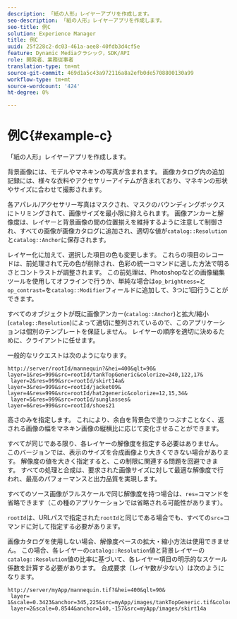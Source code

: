 ```yaml
---
description: 「紙の人形」レイヤーアプリを作成します。
seo-description: 「紙の人形」レイヤーアプリを作成します。
seo-title: 例C
solution: Experience Manager
title: 例C
uuid: 25f228c2-dc03-461a-aee8-40fdb3d4cf5e
feature: Dynamic Mediaクラシック，SDK/API
role: 開発者、業務従事者
translation-type: tm+mt
source-git-commit: 469d1a5c43a972116a8a2efb0de5708800130a99
workflow-type: tm+mt
source-wordcount: '424'
ht-degree: 0%

---
```



# 例C{#example-c}

「紙の人形」レイヤーアプリを作成します。

背景画像には、モデルやマネキンの写真が含まれます。 画像カタログ内の追加記録には、様々な衣料やアクセサリーアイテムが含まれており、マネキンの形状やサイズに合わせて撮影されます。

各アパレル/アクセサリー写真はマスクされ、マスクのバウンディングボックスにトリミングされて、画像サイズを最小限に抑えられます。 画像アンカーと解像度は、レイヤーと背景画像の間の位置揃えを維持するように注意して制御され、すべての画像が画像カタログに追加され、適切な値が`catalog::Resolution`と`catalog::Anchor`に保存されます。

レイヤー化に加えて、選択した項目の色も変更します。 これらの項目のレコードは、前処理されて元の色が削除され、色彩の統一コマンドに適した方法で明るさとコントラストが調整されます。 この前処理は、Photoshopなどの画像編集ツールを使用してオフラインで行うか、単純な場合は`op_brightness=`と`op_contrast=`を`catalog::Modifier`フィールドに追加して、3つに1回行うことができます。

すべてのオブジェクトが既に画像アンカー(`catalog::Anchor`)と拡大/縮小(`catalog::Resolution`)によって適切に整列されているので、このアプリケーションは個別のテンプレートを保証しません。 レイヤーの順序を適切に決めるために、クライアントに任せます。

一般的なリクエストは次のようになります。

```
http://server/rootId/mannequin?&hei=400&qlt=90&
layer=1&res=999&src=rootId/tankTopGeneric&colorize=240,122,17&
 layer=2&res=999&src=rootId/skirt14a&
layer=3&res=999&src=rootId/jacket09&
layer=4&res=999&src=rootId/hat2generic&colorize=12,15,34&
 layer=5&res=999&src=rootId/sunglasses&
layer=6&res=999&src=rootId/shoes21
```

高さのみを指定します。 これにより、余白を背景色で塗りつぶすことなく、返される画像の幅をマネキン画像の縦横比に応じて変化させることができます。

すべてが同じである限り、各レイヤーの解像度を指定する必要はありません。 このバージョンでは、表示のサイズを合成画像より大きくできない場合があります。 解像度の値を大きく指定すると、この制限に関連する問題を回避できます。 すべての処理と合成は、要求された画像サイズに対して最適な解像度で行われ、最高のパフォーマンスと出力品質を実現します。

すべてのソース画像がフルスケールで同じ解像度を持つ場合は、`res=`コマンドを省略できます（この種のアプリケーションでは省略される可能性があります）。

`rootId`は、URLパスで指定された`rootId`と同じである場合でも、すべての`src=`コマンドに対して指定する必要があります。

画像カタログを使用しない場合、解像度ベースの拡大・縮小方法は使用できません。 この場合、各レイヤーの`catalog::Resolution`値と背景レイヤーの`catalog::Resolution`値の比率に基づいて、各レイヤー項目の明示的なスケール係数を計算する必要があります。 合成要求（レイヤ数が少ない）は次のようになります。

```
http://server/myApp/mannequin.tif?&hei=400&qlt=90&
 layer= 1&scale=0.3423&anchor=345,225&src=myApp/images/tankTopGeneric.tif&colorize=240,122,17&
 layer=2&scale=0.8544&anchor=140,-157&src=myApp/images/skirt14a
```

